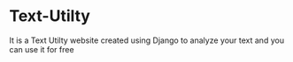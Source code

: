 # Text-Utilty
It is a Text Utilty website created using Django to analyze your text and you can use it for free
